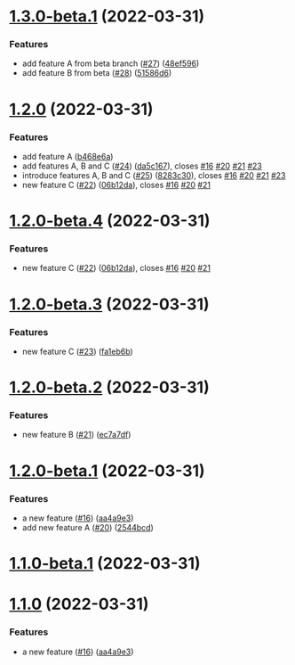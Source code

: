 # [1.3.0-beta.1](https://github.com/grof/hello-cli/compare/v1.2.0...v1.3.0-beta.1) (2022-03-31)


### Features

* add feature A from beta branch ([#27](https://github.com/grof/hello-cli/issues/27)) ([48ef596](https://github.com/grof/hello-cli/commit/48ef59688401bee5b1a36c4d39d2c6372ccf97cd))
* add feature B from beta ([#28](https://github.com/grof/hello-cli/issues/28)) ([51586d6](https://github.com/grof/hello-cli/commit/51586d620993f003aaf67029b3355c44a0aef378))

# [1.2.0](https://github.com/grof/hello-cli/compare/v1.1.0...v1.2.0) (2022-03-31)


### Features

* add feature A ([b468e6a](https://github.com/grof/hello-cli/commit/b468e6a8aa5ce59bea177cbb85359babe3a67e51))
* add features A, B and C ([#24](https://github.com/grof/hello-cli/issues/24)) ([da5c167](https://github.com/grof/hello-cli/commit/da5c167aadd10f43c5d072a48fbe325954d2df3d)), closes [#16](https://github.com/grof/hello-cli/issues/16) [#20](https://github.com/grof/hello-cli/issues/20) [#21](https://github.com/grof/hello-cli/issues/21) [#23](https://github.com/grof/hello-cli/issues/23)
* introduce features A, B and C ([#25](https://github.com/grof/hello-cli/issues/25)) ([8283c30](https://github.com/grof/hello-cli/commit/8283c303d36fe4c53b4e82f54037bf82135f0171)), closes [#16](https://github.com/grof/hello-cli/issues/16) [#20](https://github.com/grof/hello-cli/issues/20) [#21](https://github.com/grof/hello-cli/issues/21) [#23](https://github.com/grof/hello-cli/issues/23)
* new feature C ([#22](https://github.com/grof/hello-cli/issues/22)) ([06b12da](https://github.com/grof/hello-cli/commit/06b12da707b65e364a876fd07bdf97b46f9a8cd4)), closes [#16](https://github.com/grof/hello-cli/issues/16) [#20](https://github.com/grof/hello-cli/issues/20) [#21](https://github.com/grof/hello-cli/issues/21)

# [1.2.0-beta.4](https://github.com/grof/hello-cli/compare/v1.2.0-beta.3...v1.2.0-beta.4) (2022-03-31)


### Features

* new feature C ([#22](https://github.com/grof/hello-cli/issues/22)) ([06b12da](https://github.com/grof/hello-cli/commit/06b12da707b65e364a876fd07bdf97b46f9a8cd4)), closes [#16](https://github.com/grof/hello-cli/issues/16) [#20](https://github.com/grof/hello-cli/issues/20) [#21](https://github.com/grof/hello-cli/issues/21)

# [1.2.0-beta.3](https://github.com/grof/hello-cli/compare/v1.2.0-beta.2...v1.2.0-beta.3) (2022-03-31)


### Features

* new feature C ([#23](https://github.com/grof/hello-cli/issues/23)) ([fa1eb6b](https://github.com/grof/hello-cli/commit/fa1eb6b207ce9b4ae591153d6e5fbe52bf82ff39))

# [1.2.0-beta.2](https://github.com/grof/hello-cli/compare/v1.2.0-beta.1...v1.2.0-beta.2) (2022-03-31)


### Features

* new feature B ([#21](https://github.com/grof/hello-cli/issues/21)) ([ec7a7df](https://github.com/grof/hello-cli/commit/ec7a7dfc4d4bcd911e32fc1dc88679aca42ce6bd))

# [1.2.0-beta.1](https://github.com/grof/hello-cli/compare/v1.1.0...v1.2.0-beta.1) (2022-03-31)


### Features

* a new feature ([#16](https://github.com/grof/hello-cli/issues/16)) ([aa4a9e3](https://github.com/grof/hello-cli/commit/aa4a9e3f9c6ffb32f0088dab70d2ed290726135d))
* add new feature A ([#20](https://github.com/grof/hello-cli/issues/20)) ([2544bcd](https://github.com/grof/hello-cli/commit/2544bcd821c252d5326bc605349ed18df332440d))

# [1.1.0-beta.1](https://github.com/grof/hello-cli/compare/v1.0.0...v1.1.0-beta.1) (2022-03-31)


# [1.1.0](https://github.com/grof/hello-cli/compare/v1.0.0...v1.1.0) (2022-03-31)

### Features

* a new feature ([#16](https://github.com/grof/hello-cli/issues/16)) ([aa4a9e3](https://github.com/grof/hello-cli/commit/aa4a9e3f9c6ffb32f0088dab70d2ed290726135d))
